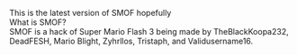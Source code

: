 This is the latest version of SMOF hopefully                                                             
What is SMOF?                                                      
SMOF is a hack of Super Mario Flash 3 being made by TheBlackKoopa232, DeadFESH, Mario Blight, Zyhrllos, Tristaph, and Validusername16.
